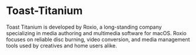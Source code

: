 # Toast-Titanium
Toast Titanium is developed by Roxio, a long-standing company specializing in media authoring and multimedia software for macOS.   Roxio focuses on reliable disc burning, video conversion, and media management tools used by creatives and home users alike.
